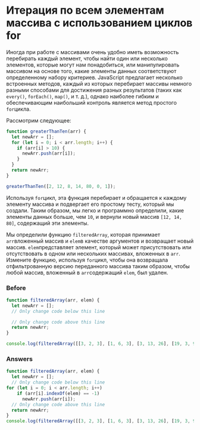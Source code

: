 # Итерация по всем элементам массива с использованием циклов for
Иногда при работе с массивами очень удобно иметь возможность перебирать каждый элемент, чтобы найти один или несколько элементов, которые могут нам понадобиться, или манипулировать массивом на основе того, какие элементы данных соответствуют определенному набору критериев. JavaScript предлагает несколько встроенных методов, каждый из которых перебирает массивы немного разными способами для достижения разных результатов (таких как `every()`, `forEach()`, `map()`, и т. д.), однако наиболее гибким и обеспечивающим наибольший контроль является метод простого `for`цикла.

Рассмотрим следующее:
```javascript
function greaterThanTen(arr) {
  let newArr = [];
  for (let i = 0; i < arr.length; i++) {
    if (arr[i] > 10) {
      newArr.push(arr[i]);
    }
  }
  return newArr;
}

greaterThanTen([2, 12, 8, 14, 80, 0, 1]);
```
Используя `for`цикл, эта функция перебирает и обращается к каждому элементу массива и подвергает его простому тесту, который мы создали. Таким образом, мы легко и программно определили, какие элементы данных больше, чем `10`, и вернули новый массив `[12, 14, 80]`, содержащий эти элементы.

Мы определили функцию `filteredArray`, которая принимает `arr`вложенный массив и `elem`в качестве аргументов и возвращает новый массив. `elem`представляет элемент, который может присутствовать или отсутствовать в одном или нескольких массивах, вложенных в `arr`. Измените функцию, используя `for`цикл, чтобы она возвращала отфильтрованную версию переданного массива таким образом, чтобы любой массив, вложенный в `arr`содержащий `elem`, был удален.


### Before
```javascript
function filteredArray(arr, elem) {
  let newArr = [];
  // Only change code below this line

  // Only change code above this line
  return newArr;
}

console.log(filteredArray([[3, 2, 3], [1, 6, 3], [3, 13, 26], [19, 3, 9]], 3));
```
### Answers
```javascript
function filteredArray(arr, elem) {
  let newArr = [];
  // Only change code below this line
for (let i = 0; i < arr.length; i++) 
    if (arr[i].indexOf(elem) == -1) 
      newArr.push(arr[i]); 
  // Only change code above this line
  return newArr;
}
console.log(filteredArray([[3, 2, 3], [1, 6, 3], [3, 13, 26], [19, 3, 9]], 3));
```
